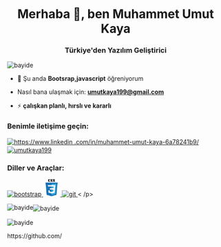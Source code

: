 <h1 align="center">Merhaba 👋, ben Muhammet Umut Kaya</h1>
<h3 align="center">Türkiye'den Yazılım Geliştirici</h3>

<p align="left"> <img src=" https://komarev.com/ghpvc/?username=bayide&label=Profile%20views&color=0e75b6&style=flat" alt="bayide" /> </p>

- 🌱 Şu anda **Bootsrap,javascript** öğreniyorum

- Nasıl bana ulaşmak için: **umutkaya199@gmail.com**

- ⚡ **çalışkan planlı, hırslı ve kararlı**

<h3 align="left">Benimle iletişime geçin:</h3>
<p align="left">
<a href="https://linkedin.com/in/https://www.linkedin.com/in/muhammet-umut-kaya-6a78241b9/" target="blank"><img align="center" src ="https://raw.githubusercontent.com/rahuldkjain/github-profile-readme-generator/master/src/images/icons/Social/linked-in-alt.svg" alt="https://www.linkedin .com/in/muhammet-umut-kaya-6a78241b9/" height="30" width="40" /></a>
<a href="https://www.hackerrank.com/umutkaya199" target=" boş"><img align="center" src="https://raw.githubusercontent.com/rahuldkjain/github-profile-readme-generator/master/src/images/icons/Social/hackerrank.svg" alt=" umutkaya199" height="30" width="40" /></a>
</p>

<h3 align="left">Diller ve Araçlar:</h3>
<p align="left"> <a href="https://getbootstrap.com" target="_blank" rel="noreferrer"> <img src="https://raw.githubusercontent.com/devicons/devicon /master/icons/bootstrap/bootstrap-plain-wordmark.svg" alt="bootstrap" width="40" height="40"/> </a> <a href="https://www.w3schools.com /css/" target="_blank" rel="noreferrer"> <img src="https://raw.githubusercontent.com/devicons/devicon/master/icons/css3/css3-original-wordmark.svg" alt= "css3" width="40" height="40"/> </a> <a href="https://git-scm.com/" target="_blank" rel="noreferrer"> <img src="https://www.vectorlogo.zone/logos/git-scm/git-scm-icon.svg" alt="git" width="40" height="40"/> </a> < /p>

<p><img align="left" src="https://github-readme-stats.vercel.app/api/top-langs?username=bayide&show_icons=true&locale=tr&layout=compact" alt="bayide" /> </p>

<p> <img align="center" src="https://github-readme-stats.vercel.app/api?username=bayide&show_icons=true&locale=en" alt="bayide" /> </p>

<p><img align="center" src="https://github-readme-streak-stats.herokuapp.com/?user=bayide&" alt="bayide" /></p>
https://github.com/
  
<!---
Bayide/Bayide is a ✨ special ✨ repository because its `README.md` (this file) appears on your GitHub profile.
You can click the Preview link to take a look at your changes.
--->
